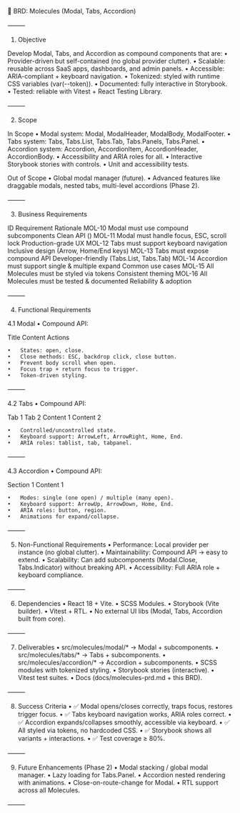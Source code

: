 
📑 BRD: Molecules (Modal, Tabs, Accordion)

⸻

1. Objective

Develop Modal, Tabs, and Accordion as compound components that are:
	•	Provider-driven but self-contained (no global provider clutter).
	•	Scalable: reusable across SaaS apps, dashboards, and admin panels.
	•	Accessible: ARIA-compliant + keyboard navigation.
	•	Tokenized: styled with runtime CSS variables (var(--token)).
	•	Documented: fully interactive in Storybook.
	•	Tested: reliable with Vitest + React Testing Library.

⸻

2. Scope

In Scope
	•	Modal system: Modal, ModalHeader, ModalBody, ModalFooter.
	•	Tabs system: Tabs, Tabs.List, Tabs.Tab, Tabs.Panels, Tabs.Panel.
	•	Accordion system: Accordion, AccordionItem, AccordionHeader, AccordionBody.
	•	Accessibility and ARIA roles for all.
	•	Interactive Storybook stories with controls.
	•	Unit and accessibility tests.

Out of Scope
	•	Global modal manager (future).
	•	Advanced features like draggable modals, nested tabs, multi-level accordions (Phase 2).

⸻

3. Business Requirements

ID	Requirement	Rationale
MOL-10	Modal must use compound subcomponents	Clean API (<Modal><ModalHeader/></Modal>)
MOL-11	Modal must handle focus, ESC, scroll lock	Production-grade UX
MOL-12	Tabs must support keyboard navigation	Inclusive design (Arrow, Home/End keys)
MOL-13	Tabs must expose compound API	Developer-friendly (Tabs.List, Tabs.Tab)
MOL-14	Accordion must support single & multiple expand	Common use cases
MOL-15	All Molecules must be styled via tokens	Consistent theming
MOL-16	All Molecules must be tested & documented	Reliability & adoption


⸻

4. Functional Requirements

4.1 Modal
	•	Compound API:

<Modal>
  <Modal.Header>Title</Modal.Header>
  <Modal.Body>Content</Modal.Body>
  <Modal.Footer>Actions</Modal.Footer>
</Modal>


	•	States: open, close.
	•	Close methods: ESC, backdrop click, close button.
	•	Prevent body scroll when open.
	•	Focus trap + return focus to trigger.
	•	Token-driven styling.

⸻

4.2 Tabs
	•	Compound API:

<Tabs>
  <Tabs.List>
    <Tabs.Tab>Tab 1</Tabs.Tab>
    <Tabs.Tab>Tab 2</Tabs.Tab>
  </Tabs.List>
  <Tabs.Panels>
    <Tabs.Panel>Content 1</Tabs.Panel>
    <Tabs.Panel>Content 2</Tabs.Panel>
  </Tabs.Panels>
</Tabs>


	•	Controlled/uncontrolled state.
	•	Keyboard support: ArrowLeft, ArrowRight, Home, End.
	•	ARIA roles: tablist, tab, tabpanel.

⸻

4.3 Accordion
	•	Compound API:

<Accordion>
  <Accordion.Item>
    <Accordion.Header>Section 1</Accordion.Header>
    <Accordion.Body>Content 1</Accordion.Body>
  </Accordion.Item>
</Accordion>


	•	Modes: single (one open) / multiple (many open).
	•	Keyboard support: ArrowUp, ArrowDown, Home, End.
	•	ARIA roles: button, region.
	•	Animations for expand/collapse.

⸻

5. Non-Functional Requirements
	•	Performance: Local provider per instance (no global clutter).
	•	Maintainability: Compound API → easy to extend.
	•	Scalability: Can add subcomponents (Modal.Close, Tabs.Indicator) without breaking API.
	•	Accessibility: Full ARIA role + keyboard compliance.

⸻

6. Dependencies
	•	React 18 + Vite.
	•	SCSS Modules.
	•	Storybook (Vite builder).
	•	Vitest + RTL.
	•	No external UI libs (Modal, Tabs, Accordion built from core).

⸻

7. Deliverables
	•	src/molecules/modal/* → Modal + subcomponents.
	•	src/molecules/tabs/* → Tabs + subcomponents.
	•	src/molecules/accordion/* → Accordion + subcomponents.
	•	SCSS modules with tokenized styling.
	•	Storybook stories (interactive).
	•	Vitest test suites.
	•	Docs (docs/molecules-prd.md + this BRD).

⸻

8. Success Criteria
	•	✅ Modal opens/closes correctly, traps focus, restores trigger focus.
	•	✅ Tabs keyboard navigation works, ARIA roles correct.
	•	✅ Accordion expands/collapses smoothly, accessible via keyboard.
	•	✅ All styled via tokens, no hardcoded CSS.
	•	✅ Storybook shows all variants + interactions.
	•	✅ Test coverage ≥ 80%.

⸻

9. Future Enhancements (Phase 2)
	•	Modal stacking / global modal manager.
	•	Lazy loading for Tabs.Panel.
	•	Accordion nested rendering with animations.
	•	Close-on-route-change for Modal.
	•	RTL support across all Molecules.

⸻
